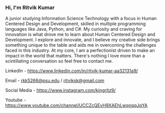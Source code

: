 ### Hi, I'm Ritvik Kumar 

A junior studying Information Science Technology with a focus in Human Centered Design and Development, skilled in multiple programming languages like Java, Python, and C#. My curiosity and craving for innovation is what drove me to learn about Human Centered Design and Development. I explore and innovate, and I believe my creative side brings something unique to the table and aids me in overcoming the challenges faced in this industry. 
At my core, I am a perfectionist driven to make an impact in the world that matters. There's nothing I love more than a scintillating conversation so feel free to contact me. 

LinkedIn -      https://www.linkedin.com/in/ritvik-kumar-aa32131a9/

Email -         rkk5266@psu.edu / ritviksk@gmail.com

Social Media -  https://www.instagram.com/kingritz9/

Youtube -       https://www.youtube.com/channel/UCCZcQEvH8XAEhLwqnqqJqYA
